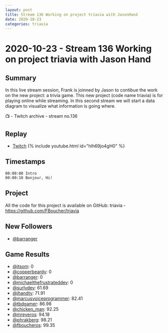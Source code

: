 ```yaml
---
layout: post
title: Stream 136 Working on project triavia with JasonHand
date: 2020-10-23
categories: triavia
---
```



# 2020-10-23 - Stream 136 Working on project triavia with Jason Hand

## Summary

In this live stream session, Frank is joinned by Jason to contibue the work on the new project: a trivia game.  This new project (code name triavia) is for playing online while streaming. In this second stream we will start a data diagram to visualize what information is going where.

📺 - Twitch archive - stream no.136

## Replay


- [Twitch](https://www.twitch.tv/fboucheros)
{% include youtube.html id="hlh69jo4gH0" %}
<br/><!--more-->


## Timestamps


    00:00:00 Intro
    00:00:10 Bonjour, Hi!


## Project

All the code for this project is available on GitHub: triavia - https://github.com/FBoucher/triavia

## New Followers

- [@barranger](https://www.twitch.tv/barranger)

## Game Results

- [@jtsom](https://www.twitch.tv/jtsom): 0
- [@copperbeardy](https://www.twitch.tv/copperbeardy): 0
- [@barranger](https://www.twitch.tv/barranger): 0
- [@michaelthefrustrateddev](https://www.twitch.tv/michaelthefrustrateddev): 0
- [@surlydev](https://www.twitch.tv/surlydev): 61.69
- [@jhandtv](https://www.twitch.tv/jhandtv): 71.91
- [@marcusvoiceprogrammer](https://www.twitch.tv/marcusvoiceprogrammer): 82.41
- [@tbdgamer](https://www.twitch.tv/tbdgamer): 86.98
- [@chicken_man](https://www.twitch.tv/chicken_man): 92.25
- [@mreyeros](https://www.twitch.tv/mreyeros): 94.18
- [@phrakberg](https://www.twitch.tv/phrakberg): 98.21
- [@fboucheros](https://www.twitch.tv/fboucheros): 99.35
